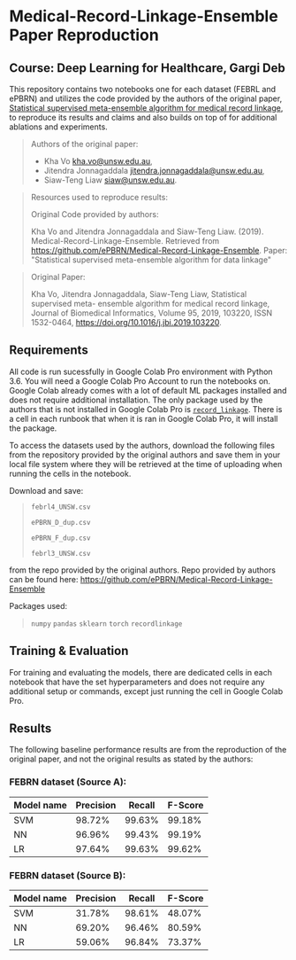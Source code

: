 # Medical-Record-Linkage-Ensemble Paper Reproduction

## Course: Deep Learning for Healthcare, Gargi Deb

This repository contains two notebooks one for each dataset (FEBRL and ePBRN) and utilizes the code provided by the authors of the original paper, [Statistical supervised meta-ensemble algorithm for medical record linkage](https://www.sciencedirect.com/science/article/pii/S1532046419301388?via%3D), to reproduce its results and claims and also builds on top of for additional ablations and experiments.


>Authors of the original paper: 
> + Kha Vo <kha.vo@unsw.edu.au>,
> + Jitendra Jonnagaddala <jitendra.jonnagaddala@unsw.edu.au>,
> + Siaw-Teng Liaw <siaw@unsw.edu.au>.

> Resources used to reproduce results:
>
> Original Code provided by authors:
> 
> Kha Vo and Jitendra Jonnagaddala and Siaw-Teng Liaw. (2019). Medical-Record-Linkage-Ensemble. Retrieved from https://github.com/ePBRN/Medical-Record-Linkage-Ensemble. Paper: "Statistical supervised meta-ensemble algorithm for data linkage"

> Original Paper:
> 
>Kha Vo, Jitendra Jonnagaddala, Siaw-Teng Liaw, Statistical supervised meta-
ensemble algorithm for medical record linkage, Journal of Biomedical Informatics, Volume 95, 2019, 103220, ISSN 1532-0464, https://doi.org/10.1016/j.jbi.2019.103220.


## Requirements

All code is run sucessfully in Google Colab Pro environment with Python 3.6. You will need a Google Colab Pro Account to run the notebooks on. Google Colab already comes with a lot of default ML packages installed and does not require additional installation. The only package used by the authors that is not installed in Google Colab Pro is [`record_linkage`](https://recordlinkage.readthedocs.io/en/latest/about.html). There is a cell in each runbook that when it is ran in Google Colab Pro, it will install the package.

To access the datasets used by the authors, download the following files from the repository provided by the original authors and save them in your local file system where they will be retrieved at the time of uploading when running the cells in the notebook.

Download and save:
> `febrl4_UNSW.csv`
> 
> `ePBRN_D_dup.csv`
> 
> `ePBRN_F_dup.csv`
> 
> `febrl3_UNSW.csv`

from the repo provided by the original authors. Repo provided by authors can be found here: https://github.com/ePBRN/Medical-Record-Linkage-Ensemble

Packages used:
> `numpy`
>`pandas` 
>`sklearn`
>`torch`
>`recordlinkage`

## Training & Evaluation

For training and evaluating the models, there are dedicated cells in each notebook that have the set hyperparameters and does not require any additional setup or commands, except just running the cell in Google Colab Pro.


## Results

The following baseline performance results are from the reproduction of the original paper, and not the original results as stated by the authors:


### FEBRN dataset (Source A):

| Model name  | Precision       | Recall         | F-Score
| ----------- |---------------- | -------------- | ------------|
| SVM         |     98.72%      |      99.63%    |    99.18%   |
| NN          |     96.96%      |      99.43%    |    99.19%   |
| LR          |     97.64%      |      99.63%    |    99.62%   |

### FEBRN dataset (Source B):

| Model name  | Precision       | Recall         | F-Score
| ----------- |---------------- | -------------- | ------------|
| SVM         |     31.78%      |      98.61%    |    48.07%   |
| NN          |     69.20%      |      96.46%    |    80.59%   |
| LR          |     59.06%      |      96.84%    |    73.37%   |

